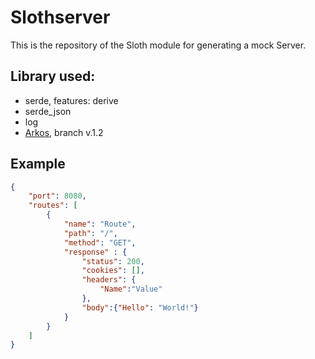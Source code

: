 # Slothserver

This is the repository of the Sloth module for generating a mock Server.



## Library used:

* serde, features: derive
* serde_json
* log
* [Arkos](https://github.com/jxmau/arkos), branch v.1.2


## Example

```json
{
    "port": 8080,
    "routes": [  
        {
            "name": "Route",
            "path": "/",
            "method": "GET",
            "response" : {
                "status": 200,
                "cookies": [],
                "headers": { 
                    "Name":"Value"
                },
                "body":{"Hello": "World!"}
            }
        }
    ]
}

```
